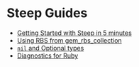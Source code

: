 # Steep Guides

* [Getting Started with Steep in 5 minutes](src/getting-started/getting-started.md)
* [Using RBS from gem_rbs_collection](src/gem-rbs-collection/gem-rbs-collection.md)
* [`nil` and Optional types](src/nil-optional/nil-optional.md)
* [Diagnostics for Ruby](src/diagnostics/ruby.md)
